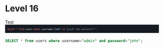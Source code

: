 # Level 16

Test
![Test](./images/Level14_test.png)

```sql
SELECT * from users where username="admin" and password="john";
```
